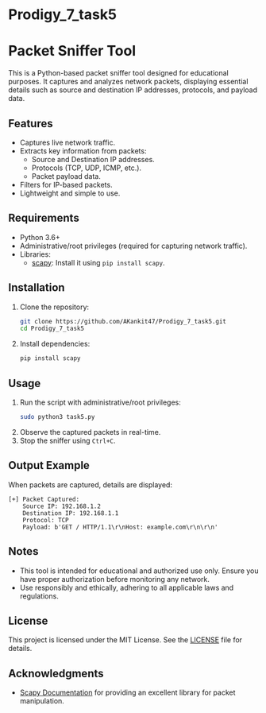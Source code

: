 # Prodigy_7_task5
# Packet Sniffer Tool

This is a Python-based packet sniffer tool designed for educational purposes. It captures and analyzes network packets, displaying essential details such as source and destination IP addresses, protocols, and payload data.

## Features
- Captures live network traffic.
- Extracts key information from packets:
  - Source and Destination IP addresses.
  - Protocols (TCP, UDP, ICMP, etc.).
  - Packet payload data.
- Filters for IP-based packets.
- Lightweight and simple to use.

## Requirements
- Python 3.6+
- Administrative/root privileges (required for capturing network traffic).
- Libraries:
  - [scapy](https://scapy.net/): Install it using `pip install scapy`.

## Installation
1. Clone the repository:
   ```bash
   git clone https://github.com/AKankit47/Prodigy_7_task5.git
   cd Prodigy_7_task5
   ```
2. Install dependencies:
   ```bash
   pip install scapy
   ```

## Usage
1. Run the script with administrative/root privileges:
   ```bash
   sudo python3 task5.py
   ```
2. Observe the captured packets in real-time.
3. Stop the sniffer using `Ctrl+C`.

## Output Example
When packets are captured, details are displayed:
```
[+] Packet Captured:
    Source IP: 192.168.1.2
    Destination IP: 192.168.1.1
    Protocol: TCP
    Payload: b'GET / HTTP/1.1\r\nHost: example.com\r\n\r\n'
```

## Notes
- This tool is intended for educational and authorized use only. Ensure you have proper authorization before monitoring any network.
- Use responsibly and ethically, adhering to all applicable laws and regulations.

## License
This project is licensed under the MIT License. See the [LICENSE](LICENSE) file for details.

## Acknowledgments
- [Scapy Documentation](https://scapy.readthedocs.io/) for providing an excellent library for packet manipulation.
